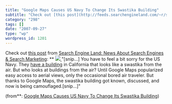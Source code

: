 ```yaml
---
title: "Google Maps Causes US Navy To Change Its Swastika Building"
subtitle: "Check out [this post](http://feeds.searchengineland.com/~r/searchengineland/~3/162031302/070927-1132..."
category: "298"
tags: []
date: "2007-09-27"
type: "wp"
wordpress_id: 1201
---
```

Check out [this post](http://feeds.searchengineland.com/~r/searchengineland/~3/162031302/070927-113222.php) from [Search Engine Land: News About Search Engines & Search Marketing](http://searchengineland.com/): 
**
 [![](https://i0.wp.com/farm1.static.flickr.com/47/143053448_01c0320dcd_m_d.jpg?resize=240%2C165) ](http://www.flickr.com/photos/silvery/143053448/)
 "[snip…] You have to feel a bit sorry for the US Navy. They [have a building](http://maps.google.com/maps?f=q&hl=en&q=Coronado+CA&t=k&ll=32.676138,-117.157763&spn=0.001508,0.002596&om=1) in California that looks like a swastika from the air. But who looks at buildings from the air? Until Google Maps popularized easy access to aerial views, only the occasional bored air traveler. But thanks to Google Maps, the swastika building got known, discussed, and now is being camouflaged.[snip…]" 

 (from**: [Google Maps Causes US Navy To Change Its Swastika Building](http://feeds.searchengineland.com/~r/searchengineland/~3/162031302/070927-113222.php))
